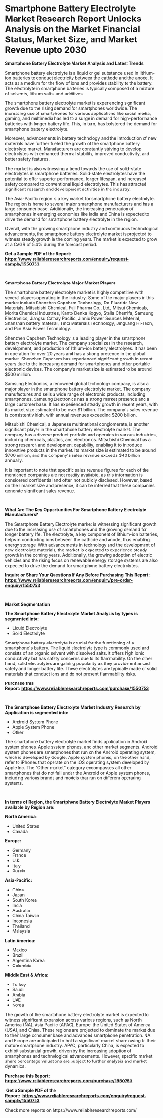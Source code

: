 <p><h1>Smartphone Battery Electrolyte Market Research Report Unlocks Analysis on the Market Financial Status, Market Size, and Market Revenue upto 2030</h1></p><p><strong>Smartphone Battery Electrolyte Market Analysis and Latest Trends</strong></p>
<p><p>Smartphone battery electrolyte is a liquid or gel substance used in lithium-ion batteries to conduct electricity between the cathode and the anode. It acts as a medium for the flow of ions and provides stability to the battery. The electrolyte in smartphone batteries is typically composed of a mixture of solvents, lithium salts, and additives.</p><p>The smartphone battery electrolyte market is experiencing significant growth due to the rising demand for smartphones worldwide. The increasing use of smartphones for various applications like social media, gaming, and multimedia has led to a surge in demand for high-performance batteries with longer battery life. This, in turn, has bolstered the demand for smartphone battery electrolyte.</p><p>Moreover, advancements in battery technology and the introduction of new materials have further fueled the growth of the smartphone battery electrolyte market. Manufacturers are constantly striving to develop electrolytes with enhanced thermal stability, improved conductivity, and better safety features.</p><p>The market is also witnessing a trend towards the use of solid-state electrolytes in smartphone batteries. Solid-state electrolytes have the potential to offer superior performance, longer lifespan, and increased safety compared to conventional liquid electrolytes. This has attracted significant research and development activities in the industry.</p><p>The Asia-Pacific region is a key market for smartphone battery electrolyte. The region is home to several major smartphone manufacturers and has a large consumer base. Additionally, the increasing penetration of smartphones in emerging economies like India and China is expected to drive the demand for smartphone battery electrolyte in the region.</p><p>Overall, with the growing smartphone industry and continuous technological advancements, the smartphone battery electrolyte market is projected to witness steady growth in the coming years. The market is expected to grow at a CAGR of 5.4% during the forecast period.</p></p>
<p><strong>Get a Sample PDF of the Report:&nbsp; <a href="https://www.reliableresearchreports.com/enquiry/request-sample/1550753">https://www.reliableresearchreports.com/enquiry/request-sample/1550753</a></strong></p>
<p>&nbsp;</p>
<p><strong>Smartphone Battery Electrolyte Major Market Players</strong></p>
<p><p>The smartphone battery electrolyte market is highly competitive with several players operating in the industry. Some of the major players in this market include Shenzhen Capchem Technology, Do-Fluoride New Materials, Mitsubishi Chemical, Fuji Pharma Co., Ltd., Mitsui Chemicals, Morita Chemical Industries, Kanto Denka Kogyo, Stella Chemifa, Samsung Electronics, Jiangsu Cathay Pacific, Jinniu Power Sources Material, Shanshan battery material, Tinci Materials Technology, Jinguang Hi-Tech, and Pan Asia Power Technology.</p><p>Shenzhen Capchem Technology is a leading player in the smartphone battery electrolyte market. The company specializes in the research, development, and production of lithium-ion battery electrolytes. It has been in operation for over 20 years and has a strong presence in the global market. Shenzhen Capchem has experienced significant growth in recent years due to the increasing demand for smartphones and other portable electronic devices. The company's market size is estimated to be around $500 million.</p><p>Samsung Electronics, a renowned global technology company, is also a major player in the smartphone battery electrolyte market. The company manufactures and sells a wide range of electronic products, including smartphones. Samsung Electronics has a strong market presence and a large customer base. It has experienced steady growth in recent years, with its market size estimated to be over $1 billion. The company's sales revenue is consistently high, with annual revenues exceeding $200 billion.</p><p>Mitsubishi Chemical, a Japanese multinational conglomerate, is another significant player in the smartphone battery electrolyte market. The company has a diverse product portfolio and operates in various industries, including chemicals, plastics, and electronics. Mitsubishi Chemical has a strong research and development capability, enabling it to introduce innovative products in the market. Its market size is estimated to be around $700 million, and the company's sales revenue exceeds $40 billion annually.</p><p>It is important to note that specific sales revenue figures for each of the mentioned companies are not readily available, as this information is considered confidential and often not publicly disclosed. However, based on their market size and presence, it can be inferred that these companies generate significant sales revenue.</p></p>
<p>&nbsp;</p>
<p><strong>What Are The Key Opportunities For Smartphone Battery Electrolyte Manufacturers?</strong></p>
<p><p>The Smartphone Battery Electrolyte market is witnessing significant growth due to the increasing use of smartphones and the growing demand for longer battery life. The electrolyte, a key component of lithium-ion batteries, helps in conducting ions between the cathode and anode, thus enabling energy storage. With advancements in technology and the development of new electrolyte materials, the market is expected to experience steady growth in the coming years. Additionally, the growing adoption of electric vehicles and the rising focus on renewable energy storage systems are also expected to drive the demand for smartphone battery electrolytes.</p></p>
<p><strong>Inquire or Share Your Questions If Any Before Purchasing This Report: <a href="https://www.reliableresearchreports.com/enquiry/pre-order-enquiry/1550753">https://www.reliableresearchreports.com/enquiry/pre-order-enquiry/1550753</a></strong></p>
<p>&nbsp;</p>
<p><strong>Market Segmentation</strong></p>
<p><strong>The Smartphone Battery Electrolyte Market Analysis by types is segmented into:</strong></p>
<p><ul><li>Liquid Electrolyte</li><li>Solid Electrolyte</li></ul></p>
<p><p>Smartphone battery electrolyte is crucial for the functioning of a smartphone's battery. The liquid electrolyte type is commonly used and consists of an organic solvent with dissolved salts. It offers high ionic conductivity but has safety concerns due to its flammability. On the other hand, solid electrolytes are gaining popularity as they provide enhanced safety and longer battery life. These electrolytes are typically made of solid materials that conduct ions and do not present flammability risks.</p></p>
<p><strong>Purchase this Report:&nbsp;<a href="https://www.reliableresearchreports.com/purchase/1550753">https://www.reliableresearchreports.com/purchase/1550753</a></strong></p>
<p>&nbsp;</p>
<p><strong>The Smartphone Battery Electrolyte Market Industry Research by Application is segmented into:</strong></p>
<p><ul><li>Android System Phone</li><li>Apple System Phone</li><li>Other</li></ul></p>
<p><p>The smartphone battery electrolyte market finds application in Android system phones, Apple system phones, and other market segments. Android system phones are smartphones that run on the Android operating system, which is developed by Google. Apple system phones, on the other hand, refer to iPhones that operate on the iOS operating system developed by Apple Inc. The "Other market" category encompasses all other smartphones that do not fall under the Android or Apple system phones, including various brands and models that run on different operating systems.</p></p>
<p>&nbsp;</p>
<p><strong>In terms of Region, the Smartphone Battery Electrolyte Market Players available by Region are:</strong></p>
<p>
    <p> <strong> North America: </strong>
        <ul>
            <li>United States</li>
            <li>Canada</li>
        </ul>
        </p> 
    <p> <strong> Europe: </strong>
        <ul>
            <li>Germany</li>
            <li>France</li>
            <li>U.K.</li>
            <li>Italy</li>
            <li>Russia</li>
        </ul>
        </p> 
    <p> <strong> Asia-Pacific: </strong>
        <ul>
            <li>China</li>
            <li>Japan</li>
            <li>South Korea</li>
            <li>India</li>
            <li>Australia</li>
            <li>China Taiwan</li>
            <li>Indonesia</li>
            <li>Thailand</li>
            <li>Malaysia</li>
        </ul>
        </p> 
    <p> <strong> Latin America: </strong>
        <ul>
            <li>Mexico</li>
            <li>Brazil</li>
            <li>Argentina Korea</li>
            <li>Colombia</li>
        </ul>
        </p> 
    <p> <strong> Middle East & Africa: </strong>
        <ul>
            <li>Turkey</li>
            <li>Saudi</li>
            <li>Arabia</li>
            <li>UAE</li>
            <li>Korea</li>
        </ul>
    </p>
    </p>
<p><p>The growth of the smartphone battery electrolyte market is expected to witness significant expansion across various regions, such as North America (NA), Asia Pacific (APAC), Europe, the United States of America (USA), and China. These regions are projected to dominate the market due to their large consumer base and advanced smartphone penetration. NA and Europe are anticipated to hold a significant market share owing to their mature smartphone industry. APAC, particularly China, is expected to exhibit substantial growth, driven by the increasing adoption of smartphones and technological advancements. However, specific market share percentage valuations are subject to further analysis and market dynamics.</p></p>
<p><strong>Purchase this Report: <a href="https://www.reliableresearchreports.com/purchase/1550753">https://www.reliableresearchreports.com/purchase/1550753</a></strong></p>
<p>&nbsp;<strong>Get a Sample PDF of the Report:&nbsp;&nbsp;<a href="https://www.reliableresearchreports.com/enquiry/request-sample/1550753">https://www.reliableresearchreports.com/enquiry/request-sample/1550753</a></strong></p>
<p><strong></strong></p>
<p>Check more reports on https://www.reliableresearchreports.com/</p>